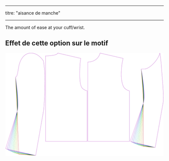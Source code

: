 - - -
titre: "aisance de manche"
- - -

The amount of ease at your cuff/wrist.

## Effet de cette option sur le motif

![Cette image montre l'effet de cette option en superposant plusieurs variantes qui ont une valeur différente pour cette option](bent_cuffease_sample.svg "Effet de cette option sur le modèle")
